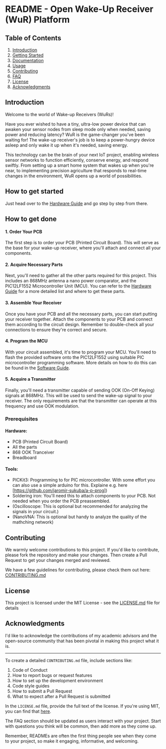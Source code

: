 # README - Open Wake-Up Receiver (WuR) Platform

## Table of Contents
1. [Introduction](#introduction)
2. [Getting Started](#getting-started)
3. [Documentation](#documentation)
4. [Usage](#usage)
5. [Contributing](#contributing)
6. [FAQ](#faq)
7. [License](#license)
8. [Acknowledgments](#acknowledgments)

## Introduction

Welcome to the world of Wake-up Receivers (WuRs)! 

Have you ever wished to have a tiny, ultra-low power device that can awaken your sensor nodes from sleep mode only when needed, saving power and reducing latency? WuR is the game-changer you've been waiting for!
The wake-up receiver's job is to keep a power-hungry device asleep and only wake it up when it's needed, saving energy.

This technology can be the brain of your next IoT project, enabling wireless sensor networks to function efficiently, conserve energy, and respond swiftly. From setting up a smart home system that wakes up when you're near, to implementing precision agriculture that responds to real-time changes in the environment, WuR opens up a world of possibilities.


## How to get started
Just head over to the [Hardware Guide](hardware/README.md) and go step by step from there.


## How to get done

#### 1. Order Your PCB

The first step is to order your PCB (Printed Circuit Board). This will serve as the base for your wake-up receiver, where you'll attach and connect all your components. 

#### 2. Acquire Necessary Parts

Next, you'll need to gather all the other parts required for this project. This includes an 868MHz antenna a nano power comparator, and the PIC12LF1552 Microcontroller Unit (MCU). You can refer to the [Hardware Guide](hardware/README.md) for a more detailed list and where to get these parts.

#### 3. Assemble Your Receiver

Once you have your PCB and all the necessary parts, you can start putting your receiver together. Attach the components to your PCB and connect them according to the circuit design. Remember to double-check all your connections to ensure they're correct and secure.

#### 4. Program the MCU

With your circuit assembled, it's time to program your MCU. You'll need to flash the provided software onto the PIC12LF1552 using suitable PIC microcontroller programming software. More details on how to do this can be found in the [Software Guide](software/README.md).

#### 5. Acquire a Transmitter

Finally, you'll need a transmitter capable of sending OOK (On-Off Keying) signals at 868MHz. This will be used to send the wake-up signal to your receiver. The only requirements are that the transmitter can operate at this frequency and use OOK modulation.

### Prerequisites

#### Hardware:
  - PCB (Printed Circuit Board)
  - All the parts
  - 868 OOK Tranceiver
  - Breadboard
    
#### Tools:
- PICKit3: Programming to for PIC microcontroller. With some effort you can also use a simple arduino for this. Explaine e.g. here [https://github.com/jaromir-sukuba/a-p-prog])
- Soldering iron: You'll need this to attach components to your PCB. Not needed when you order the PCB preassembled.
- (Oscilloscope: This is optional but recommended for analyzing the signals in your circuit.)
- (NanoVNA: This is optional but handy to analyze the quality of the mathching network)

## Contributing

We warmly welcome contributions to this project. If you'd like to contribute, please fork the repository and make your changes. Then create a Pull Request to get your changes merged and reviewed.

We have a few guidelines for contributing, please check them out here: [CONTRIBUTING.md](./CONTRIBUTING.md)



## License

This project is licensed under the MIT License - see the [LICENSE.md](LICENSE.md) file for details

## Acknowledgments

I'd like to acknowledge the contributions of my academic advisors and the open-source community that has been pivotal in making this project what it is.

---

To create a detailed `CONTRIBUTING.md` file, include sections like:

1. Code of Conduct
2. How to report bugs or request features
3. How to set up the development environment
4. Code style guides
5. How to submit a Pull Request
6. What to expect after a Pull Request is submitted

In the `LICENSE.md` file, provide the full text of the license. If you're using MIT, you can find that [here](https://choosealicense.com/licenses/mit/).

The FAQ section should be updated as users interact with your project. Start with questions you think will be common, then add more as they come up.

Remember, READMEs are often the first thing people see when they come to your project, so make it engaging, informative, and welcoming.
